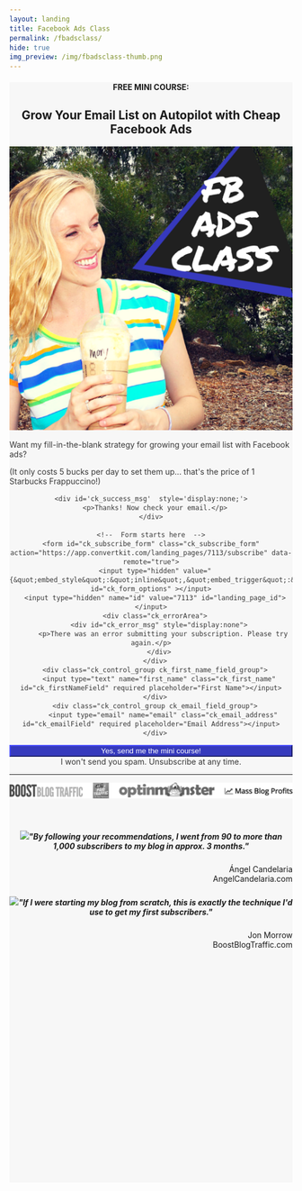 ```yaml
---
layout: landing
title: Facebook Ads Class
permalink: /fbadsclass/
hide: true
img_preview: /img/fbadsclass-thumb.png
---
```


<article style="text-align:center;border-bottom:none;background:#f7f7f7;">
<h4>FREE MINI COURSE:</h4>
<h2>Grow Your Email List on Autopilot with Cheap Facebook Ads</h2>

<div class="section group">

<div class="col span_1_of_2">
<img src="/img/fbadsclass-thumb.png">
</div>

<div class="col span_1_of_2">

<script src="https://app.convertkit.com/assets/CKJS4.js?v=21"></script>

<div class="ck_form ck_vertical_subscription_form" style="color:#383838;background-color:none;margin-top:0px;">

<div class="ck_form_content" style="text-align:left;">

<p>Want my fill-in-the-blank strategy for growing your email list with Facebook ads?</p><p>(It only costs 5 bucks per day to set them up... that's the price of 1 Starbucks Frappuccino!)</p>

</div>

  <div class="ck_form_fields">

    <div id='ck_success_msg'  style='display:none;'>
      <p>Thanks! Now check your email.</p>
    </div>

    <!--  Form starts here  -->
    <form id="ck_subscribe_form" class="ck_subscribe_form" action="https://app.convertkit.com/landing_pages/7113/subscribe" data-remote="true">
      <input type="hidden" value="{&quot;embed_style&quot;:&quot;inline&quot;,&quot;embed_trigger&quot;:&quot;scroll_percentage&quot;,&quot;scroll_percentage&quot;:&quot;70&quot;,&quot;delay_seconds&quot;:&quot;10&quot;,&quot;display_position&quot;:&quot;br&quot;,&quot;display_devices&quot;:&quot;all&quot;,&quot;days_no_show&quot;:&quot;15&quot;,&quot;converted_behavior&quot;:&quot;show&quot;}" id="ck_form_options" ></input>
      <input type="hidden" name="id" value="7113" id="landing_page_id"></input>
      <div class="ck_errorArea">
        <div id="ck_error_msg" style="display:none">
          <p>There was an error submitting your subscription. Please try again.</p>
        </div>
      </div>
      <div class="ck_control_group ck_first_name_field_group">
        <input type="text" name="first_name" class="ck_first_name" id="ck_firstNameField" required placeholder="First Name"></input>
      </div>
      <div class="ck_control_group ck_email_field_group">
          <input type="email" name="email" class="ck_email_address" id="ck_emailField" required placeholder="Email Address"></input>
      </div>
<div class="ck_control_group">
      <button class="subscribe_button ck_subscribe_button btn fields" id='ck_subscribe_button'>
        Yes, send me the mini course!
      </button>
      </div>
      <span class="ck_guarantee">I won&#x27;t send you spam. Unsubscribe at any time.</span>
    </form>
  </div>
  
 </div>
 

</div>

</div>

<hr>

<div class="logos">
<img src="/img/featlogos2.png" style="">
</div>

&nbsp;

 <div class="section group">
 
 <div class="col span_1_of_2">
  
   <div class="green-border-box">
   <h5><img src="http://1.gravatar.com/avatar/d797304cb3270594ae43974d30a5b406?s=96&d=mm&r=g" class="avatar" style="margin-top:4px;"><em>"By following your recommendations, I went from 90 to more than 1,000 subscribers to my blog in approx. 3 months."</em></h5><p style="text-align:right;" class="small">Ángel Candelaria<br>AngelCandelaria.com</p>
  </div>
  
  </div>
  
   <div class="col span_1_of_2">
   <div class="green-border-box">
   <h5><img src="http://gravatar.com/avatar/cab23f18a3c2a9cc94b325846ff3fef3?d=identicon" class="avatar" style="margin-top:4px;"><em>"If I were starting my blog from scratch, this is exactly the technique I'd use to get my first subscribers."</em></h5><p style="text-align:right;" class="small">Jon Morrow<br>BoostBlogTraffic.com</p>
  </div>
  </div>
  
</div>

<div style="height:400px;"></div>

</article>



<style>

.ck_control_group, .ck_subscribe_button {
    display: block;
}
.ck_subscribe_button {
margin: 10px auto 0 auto !important;
width: 100%;
background-color: #363ABD !important;
border-color: #363ABD !important;
color: #fff !important;
}
.ck_subscribe_button:hover {
color: #363ABD !important;
border-color: #363ABD !important;
background-color: transparent !important;
-webkit-transform: none !important;
    -ms-transform: none !important;
    -o-transform: none !important;
    transform: none !important;
}
</style>